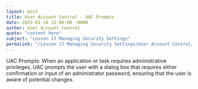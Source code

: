 ```yaml
---
layout: post
title: User Account Control - UAC Prompts
date: 2025-01-10 12:00:00 -0000
author: User Account Control
quote: "content here"
subject: "Lesson 17 Managing Security Settings"
permalink: "/Lesson 17 Managing Security Settings/User Account Control/User Account Control - UAC Prompts"
---
```


UAC Prompts: When an application or task requires administrative privileges, UAC prompts the user with a dialog box that requires either confirmation or input of an administrator password, ensuring that the user is aware of potential changes.
